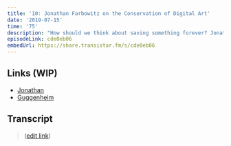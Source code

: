 ```yaml
---
title: '10: Jonathan Farbowitz on the Conservation of Digital Art'
date: '2019-07-15'
time: '75'
description: "How should we think about saving something forever? Jonathan Farbowitz (Guggenheim) continues the on-going discussion of software preservation with Henry in talking about the goals of museums, the hard (and maybe impossible) task of keeping something intact, the norms and steps of conservation, comparing physical and digital artwork, the importance of authors in conserving a piece, emulation vs. language porting (rewrites), a discussion about an art's "dependencies", possibly adding automated testing, and deprecations/breakages in environments/standards."
episodeLink: cde0eb06
embedUrl: https://share.transistor.fm/s/cde0eb06
---
```


## Links (WIP)

- [Jonathan](https://twitter.com/jfarbowitz)
- [Guggenheim](https://twitter.com/Guggenheim)

## Transcript

> ([edit link](https://github.com/hzoo/maintainersanonymous.com/edit/master/src/pages/conservation.md))
